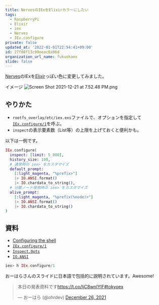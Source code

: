 ```yaml
---
title: NervesのIExをElixirカラーにしたい
tags:
  - RaspberryPi
  - Elixir
  - iex
  - Nerves
  - IEx.configure
private: false
updated_at: '2022-01-01T22:54:41+09:00'
id: 27f08f13c99eeac0a96d
organization_url_name: fukuokaex
slide: false
---
```

[Nerves]のIExを[Elixir]っぽい色に変更してみました。

イメージ
![Screen Shot 2021-12-21 at 7.52.48 PM.png](https://qiita-image-store.s3.ap-northeast-1.amazonaws.com/0/82804/7b9222d2-0a61-ca40-2b4c-c703194d81a7.png)

[elixir]: https://elixir-lang.org/docs.html
[nerves]: https://hexdocs.pm/nerves/getting-started.html

## やりかた

- `rootfs_overlay/etc/iex.exs`ファイルで、オプションを指定して[`IEx.configure/1`]を呼ぶ。
- `inspect`の表示要素数（List等）の上限を上げておくと便利かも。

以下は一例です。

```elixir:rootfs_overlay/etc/iex.exs
IEx.configure(
  inspect: [limit: 5_000],
  history_size: 100,
  # 通常時の`iex>`をカスタマイズ
  default_prompt:
    [:light_magenta, "%prefix>"]
    |> IO.ANSI.format()
    |> IO.chardata_to_string(),
  # 分散ノード使用時の`iex>`をカスタマイズ
  alive_prompt:
    [:light_magenta, "%prefix(%node)>"]
    |> IO.ANSI.format()
    |> IO.chardata_to_string()
)
```

## 資料

- [Configuring the shell]
- [`IEx.configure/1`]
- [`Inspect.Opts`]
- [`IO.ANSI`]

```elixir
iex> h IEx.configure/1
```

おーはらさんのスライドに日本語で包括的に説明されています。Awesome!

<blockquote class="twitter-tweet"><p lang="ja" dir="ltr">本日の発表資料です<a href="https://t.co/IjC8wnIYIF">https://t.co/IjC8wnIYIF</a><a href="https://twitter.com/hashtag/tokyoex?src=hash&amp;ref_src=twsrc%5Etfw">#tokyoex</a></p>&mdash; おーはら (@ohrdev) <a href="https://twitter.com/ohrdev/status/1474968395087237121?ref_src=twsrc%5Etfw">December 26, 2021</a></blockquote> <script async src="https://platform.twitter.com/widgets.js" charset="utf-8"></script>

<!-- Links -->

[`.iex.exs`]: https://hexdocs.pm/iex/IEx.html#module-the-iex-exs-file
[`io.ansi`]: https://hexdocs.pm/elixir/IO.ANSI.html
[`iex.configure/1`]: https://hexdocs.pm/iex/IEx.html#configure/1
[`inspect.opts`]: https://hexdocs.pm/elixir/Inspect.Opts.html
[configuring the shell]: https://hexdocs.pm/iex/IEx.html#module-configuring-the-shell
